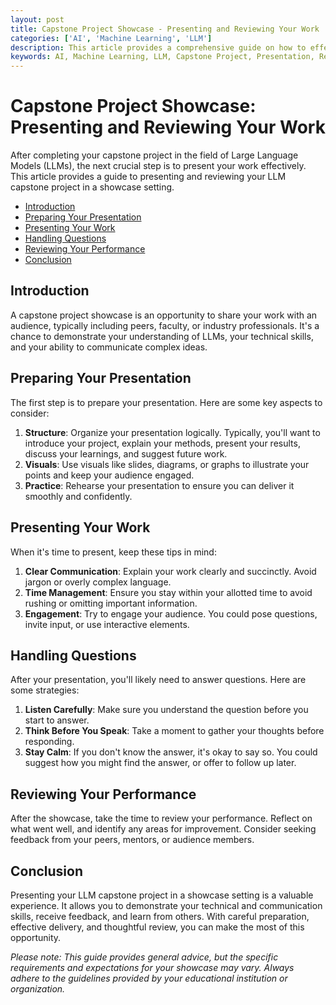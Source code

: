 ```yaml
---
layout: post
title: Capstone Project Showcase - Presenting and Reviewing Your Work
categories: ['AI', 'Machine Learning', 'LLM']
description: This article provides a comprehensive guide on how to effectively present and review your LLM capstone project in a showcase setting.
keywords: AI, Machine Learning, LLM, Capstone Project, Presentation, Review, Showcase
---
```

# Capstone Project Showcase: Presenting and Reviewing Your Work

After completing your capstone project in the field of Large Language Models (LLMs), the next crucial step is to present your work effectively. This article provides a guide to presenting and reviewing your LLM capstone project in a showcase setting.

- [Introduction](#introduction)
- [Preparing Your Presentation](#preparing-your-presentation)
- [Presenting Your Work](#presenting-your-work)
- [Handling Questions](#handling-questions)
- [Reviewing Your Performance](#reviewing-your-performance)
- [Conclusion](#conclusion)

## Introduction <a name="introduction"></a>

A capstone project showcase is an opportunity to share your work with an audience, typically including peers, faculty, or industry professionals. It's a chance to demonstrate your understanding of LLMs, your technical skills, and your ability to communicate complex ideas.

## Preparing Your Presentation <a name="preparing-your-presentation"></a>

The first step is to prepare your presentation. Here are some key aspects to consider:

1. **Structure**: Organize your presentation logically. Typically, you'll want to introduce your project, explain your methods, present your results, discuss your learnings, and suggest future work.
2. **Visuals**: Use visuals like slides, diagrams, or graphs to illustrate your points and keep your audience engaged.
3. **Practice**: Rehearse your presentation to ensure you can deliver it smoothly and confidently.

## Presenting Your Work <a name="presenting-your-work"></a>

When it's time to present, keep these tips in mind:

1. **Clear Communication**: Explain your work clearly and succinctly. Avoid jargon or overly complex language.
2. **Time Management**: Ensure you stay within your allotted time to avoid rushing or omitting important information.
3. **Engagement**: Try to engage your audience. You could pose questions, invite input, or use interactive elements.

## Handling Questions <a name="handling-questions"></a>

After your presentation, you'll likely need to answer questions. Here are some strategies:

1. **Listen Carefully**: Make sure you understand the question before you start to answer.
2. **Think Before You Speak**: Take a moment to gather your thoughts before responding.
3. **Stay Calm**: If you don't know the answer, it's okay to say so. You could suggest how you might find the answer, or offer to follow up later.

## Reviewing Your Performance <a name="reviewing-your-performance"></a>

After the showcase, take the time to review your performance. Reflect on what went well, and identify any areas for improvement. Consider seeking feedback from your peers, mentors, or audience members.

## Conclusion <a name="conclusion"></a>

Presenting your LLM capstone project in a showcase setting is a valuable experience. It allows you to demonstrate your technical and communication skills, receive feedback, and learn from others. With careful preparation, effective delivery, and thoughtful review, you can make the most of this opportunity.

*Please note: This guide provides general advice, but the specific requirements and expectations for your showcase may vary. Always adhere to the guidelines provided by your educational institution or organization.*
